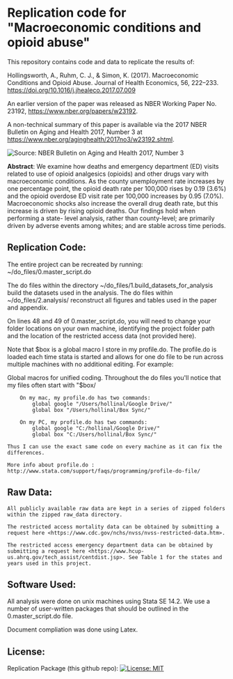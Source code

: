 # Replication code for "Macroeconomic conditions and opioid abuse"


This repository contains code and data to replicate the results of:

Hollingsworth, A., Ruhm, C. J., & Simon, K. (2017). Macroeconomic Conditions and Opioid Abuse. Journal of Health Economics, 56, 222–233. <https://doi.org/10.1016/j.jhealeco.2017.07.009>

An earlier version of the paper was released as NBER Working Paper No. 23192, <https://www.nber.org/papers/w23192>.

A non-technical summary of this paper is available via the 2017 NBER Bulletin on Aging and Health 2017, Number 3 at <https://www.nber.org/aginghealth/2017no3/w23192.shtml>.

![Source: NBER Bulletin on Aging and Health 2017, Number 3](https://www.nber.org/aginghealth/2017no3/w23192.jpg)

**Abstract**: We examine how deaths and emergency department (ED) visits related to use of opioid analgesics (opioids) and other drugs vary with macroeconomic conditions. As the county unemployment rate increases by one percentage point, the opioid death rate per 100,000 rises by 0.19 (3.6%) and the opioid overdose ED visit rate per 100,000 increases by 0.95 (7.0%). Macroeconomic shocks also increase the overall drug death rate, but this increase is driven by rising opioid deaths. Our findings hold when performing a state- level analysis, rather than county-level; are primarily driven by adverse events among whites; and are stable across time periods.

## Replication Code:
The entire project can be recreated by running:
	~/do_files/0.master_script.do

The do files within  the directory ~/do_files/1.build_datasets_for_analysis build the datasets used in the analysis. 
The do files within ~/do_files/2.analysis/ reconstruct all figures and tables used in the paper and appendix.

On lines 48 and 49 of 0.master_script.do, you will need to change your folder locations on your own machine, identifying the project folder path and the location of the restricted access data (not provided here). 

Note that $box is a global macro I store in my profile.do. The profile.do is loaded each time stata is started and allows for one do file to be run across multiple machines with no additional editing. For example: 

Global macros for unified coding. 
	Throughout the do files you'll notice that my files often start with "$box/

		On my mac, my profile.do has two commands:
			global google "/Users/hollinal/Google Drive/"
			global box "/Users/hollinal/Box Sync/"

		On my PC, my profile.do has two commands:
			global google "C:/hollinal/Google Drive/"
			global box "C:/Users/hollinal/Box Sync/"

	Thus I can use the exact same code on every machine as it can fix the differences. 

	More info about profile.do : http://www.stata.com/support/faqs/programming/profile-do-file/ 


## Raw Data:
	All publicly available raw data are kept in a series of zipped folders within the zipped raw_data directory. 

	The restricted access mortality data can be obtained by submitting a request here <https://www.cdc.gov/nchs/nvss/nvss-restricted-data.htm>. 

	The restricted access emergency department data can be obtained by submitting a request here <https://www.hcup-us.ahrq.gov/tech_assist/centdist.jsp>. See Table 1 for the states and years used in this project.


## Software Used:
All analysis were done on unix machines using Stata SE 14.2. We use a number of user-written packages that should be outlined in the 0.master_script.do file. 

Document compliation was done using Latex. 

## License:
Replication Package (this github repo): [![License: MIT](https://img.shields.io/badge/License-MIT-yellow.svg)](https://opensource.org/licenses/MIT)
